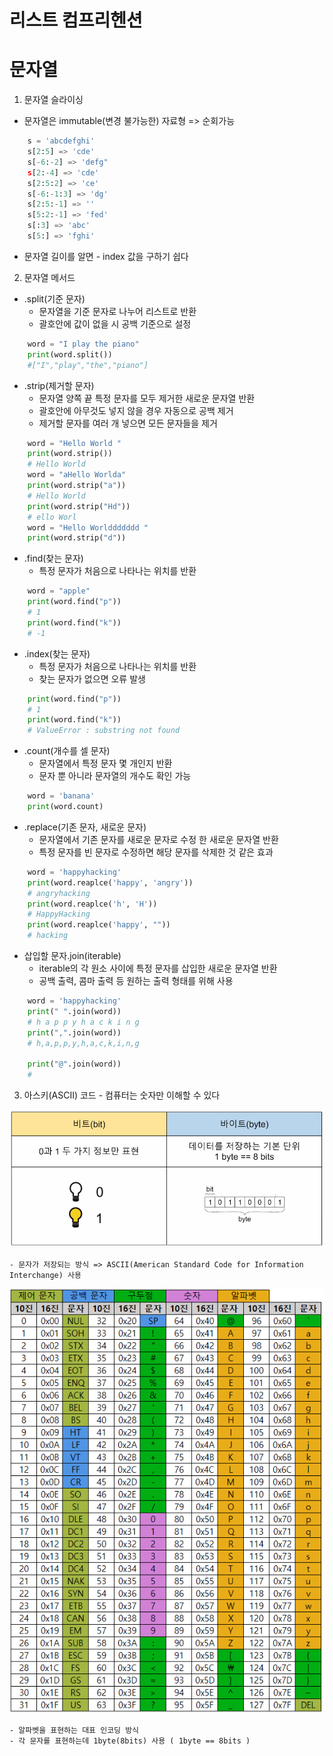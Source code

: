 # 리스트 컴프리헨션


# 문자열
  1. 문자열 슬라이싱
   - 문자열은 immutable(변경 불가능한) 자료형 => 순회가능
```python
    s = 'abcdefghi'
    s[2:5] => 'cde'
    s[-6:-2] => 'defg"
    s[2:-4] => 'cde'
    s[2:5:2] => 'ce'
    s[-6:-1:3] => 'dg'
    s[2:5:-1] => ''
    s[5:2:-1] => 'fed'
    s[:3] => 'abc'
    s[5:] => 'fghi'
```
   - 문자열 길이를 알면 - index 값을 구하기 쉽다 

  2. 문자열 메서드
   - .split(기준 문자)
     - 문자열을 기준 문자로 나누어 리스트로 반환
     - 괄호안에 값이 없을 시 공백 기준으로 설정
```python
    word = "I play the piano"
    print(word.split())
    #["I","play","the","piano"]
```
   - .strip(제거할 문자)
     - 문자열 양쪽 끝 특정 문자를 모두 제거한 새로운 문자열 반환
     - 괄호안에 아무것도 넣지 않을 경우 자동으로 공백 제거
     - 제거할 문자를 여러 개 넣으면 모든 문자들을 제거

```python
    word = "Hello World "
    print(word.strip())
    # Hello World
    word = "aHello Worlda"
    print(word.strip("a"))
    # Hello World
    print(word.strip("Hd"))
    # ello Worl
    word = "Hello Worlddddddd "
    print(word.strip("d"))
```
   - .find(찾는 문자)
     - 특정 문자가 처음으로 나타나는 위치를 반환
```python
    word = "apple"
    print(word.find("p"))
    # 1
    print(word.find("k"))
    # -1
```
   - .index(찾는 문자)
     - 특정 문자가 처음으로 나타나는 위치를 반환
     - 찾는 문자가 없으면 오류 발생
```python
    print(word.find("p"))
    # 1
    print(word.find("k"))
    # ValueError : substring not found
```
   - .count(개수를 셀 문자)
     - 문자열에서 특정 문자 몇 개인지 반환
     - 문자 뿐 아니라 문자열의 개수도 확인 가능
```python
    word = 'banana'
    print(word.count)
```
   - .replace(기존 문자, 새로운 문자)
     - 문자열에서 기존 문자를 새로운 문자로 수정 한 새로운 문자열 반환
     - 특정 문자를 빈 문자로 수정하면 해당 문자를 삭제한 것 같은 효과
```python
    word = 'happyhacking'
    print(word.reaplce('happy', 'angry'))
    # angryhacking
    print(word.reaplce('h', 'H'))
    # HappyHacking
    print(word.reaplce('happy', ""))
    # hacking
```
   - 삽입할 문자.join(iterable)
     - iterable의 각 원소 사이에 특정 문자를 삽입한 새로운 문자열 반환
     - 공백 출력, 콤마 출력 등 원하는 출력 형태를 위해 사용
```python
    word = 'happyhacking'
    print(" ".join(word))
    # h a p p y h a c k i n g
    print(",".join(word))
    # h,a,p,p,y,h,a,c,k,i,n,g

    print("@".join(word))
    # 
```
  3. 아스키(ASCII) 코드
    - 컴퓨터는 숫자만 이해할 수 있다

  ![1](images/1.PNG)

    - 문자가 저장되는 방식 => ASCII(American Standard Code for Information Interchange) 사용
    
  ![2](images/2.PNG)

    - 알파벳을 표현하는 대표 인코딩 방식
    - 각 문자를 표현하는데 1byte(8bits) 사용 ( 1byte == 8bits )
    